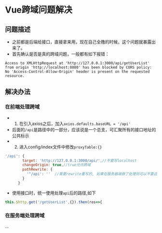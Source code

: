 # Vue跨域问题解决

## 问题描述
- 之前都是后端给接口，直接拿来用，现在自己全撸的时候，这个问题就暴露出来了。
- 首先确认是否是真的跨域问题，一般都有如下报错：
```
Access to XMLHttpRequest at 'http://127.0.0.1:3000/api/getUserList' from origin 'http://localhost:8080' has been blocked by CORS policy: No 'Access-Control-Allow-Origin' header is present on the requested resource.
```

## 解决办法
### 在前端处理跨域
- 1. 在引入axios之后，加入`axios.defaults.baseURL = '/api'`
- 后面的`/api`是路径中的一部分，应该说是一个总支，可汇聚所有的接口地址的公共标示
- 2. 进入config/index文件中修改`proxyTable:{}`

```javascript
'/api': {
        target: 'http://127.0.0.1:3000/api/',//不要写localhost
        changeOrigin: true,//true允许跨域
        pathRewrite: {
          '^/api': ''  //需要rewrite重写的, 如果在服务器端做了处理则可以不要这段
        }
      }
```
- 使用接口时，统一使用处理`api`后的路径,如下
```javascript
this.$http.get('/getUserList',{}).then(res=>{
```
### 在服务端处理跨域
...